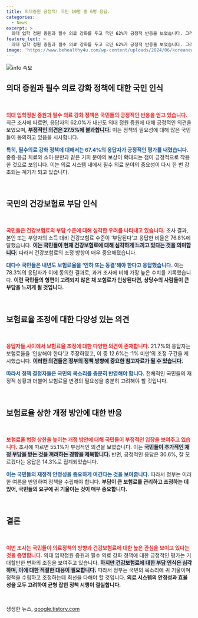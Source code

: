 ```yaml
---
title: 의대증원 긍정적! 국민 10명 중 6명 응답.
categories:
  - News
excerpt: >
  의대 입학 정원 증원과 필수 의료 강화를 두고 국민 62%가 긍정적 반응을 보였습니다. 그러나 건강보험료에 대한 부담감은 여전하며, 응답자의 78%는 보험료 인하 또는 동결을 원하고 있습니다.
feature_text: >
  의대 입학 정원 증원과 필수 의료 강화를 두고 국민 62%가 긍정적 반응을 보였습니다. 그러나 건강보험료에 대한 부담감은 여전하며, 응답자의 78%는 보험료 인하 또는 동결을 원하고 있습니다.
image: 'https://www.behealthy4u.com/wp-content/uploads/2024/06/koreanews.jpg'
---
```


<p><img src="https://www.behealthy4u.com/wp-content/uploads/2024/06/koreanews.jpg" alt="info 속보" /></p>

<h2 data-ke-size="size26">의대 증원과 필수 의료 강화 정책에 대한 국민 인식</h2>

<p data-ke-size="size16">&nbsp;</p>

<p><b><span style="color: #ee2323;">의대 입학정원 증원과 필수 의료 강화 정책은 국민들의 긍정적인 반응을 얻고 있습니다.</span></b> 최근 조사에 따르면, 응답자의 62.0%가 내년도 의대 정원 증원에 대해 긍정적인 의견을 보였으며, <b><span style="background-color: #21538527;">부정적인 의견은 27.5%에 불과합니다.</span></b> 이는 정책의 필요성에 대해 많은 국민들이 동의하고 있음을 시사합니다. </p>

<p><b><span style="color: #1a5490;">특히, 필수의료 강화 정책에 대해서는 67.4%의 응답자가 긍정적인 평가를 내렸습니다.</span></b> 중증·응급 치료와 소아·분만과 같은 기피 분야의 보상이 확대되는 점이 긍정적으로 작용한 것으로 보입니다. 이는 의료 시스템 내에서 필수 의료 분야의 중요성이 다시 한 번 강조되는 계기가 되고 있습니다.</p>

<p data-ke-size="size16">&nbsp;</p>

<h2 data-ke-size="size26">국민의 건강보험료 부담 인식</h2>

<p data-ke-size="size16">&nbsp;</p>

<p><b><span style="color: #ee2323;">국민들은 건강보험료의 부담 수준에 대해 심각한 우려를 나타내고 있습니다.</span></b> 조사 결과, 본인 또는 부양자의 소득 대비 건강보험료 수준이 ‘부담된다’고 응답한 비율은 76.8%에 달했습니다. <b><span style="background-color: #21538527;">이는 국민들이 현재 건강보험료에 대해 심각하게 느끼고 있다는 것을 의미합니다.</span></b> 따라서 건강보험료의 조정 방향이 매우 중요해졌습니다.</p>

<p><b><span style="color: #1a5490;">대다수 국민들은 내년도 보험료율을 ‘인하 또는 동결’해야 한다고 응답했습니다.</span></b> 이는 78.3%의 응답자가 이에 동의한 결과로, 과거 조사에 비해 가장 높은 수치를 기록했습니다. <b>이런 국민들의 형편이 고려되지 않은 채 보험료가 인상된다면, 상당수의 사람들이 큰 부담을 느끼게 될 것입니다.</b></p>

<p data-ke-size="size16">&nbsp;</p>

<h2 data-ke-size="size26">보험료율 조정에 대한 다양성 있는 의견</h2>

<p data-ke-size="size16">&nbsp;</p>

<p><b><span style="color: #ee2323;">응답자들 사이에서 보험료율 조정에 대한 다양한 의견이 존재합니다.</span></b> 21.7%의 응답자는 보험료율을 ‘인상해야 한다’고 주장하였고, 이 중 12.6%는 ‘1% 미만’의 조정 구간을 제시했습니다. <b><span style="background-color: #21538527;">이러한 의견들은 정부의 정책 방향에 중요한 참고자료가 될 수 있습니다.</span></b></p>

<p><b><span style="color: #1a5490;">따라서 정책 결정자들은 국민의 목소리를 충분히 반영해야 합니다.</span></b> 전체적인 국민들의 재정적 상황과 더불어 보험료율 변경의 필요성을 충분히 고려해야 할 것입니다.</p>

<p data-ke-size="size16">&nbsp;</p>

<h2 data-ke-size="size26">보험료율 상한 개정 방안에 대한 반응</h2>

<p data-ke-size="size16">&nbsp;</p>

<p><b><span style="color: #ee2323;">보험료율 법정 상한을 높이는 개정 방안에 대해 국민들이 부정적인 입장을 보여주고 있습니다.</span></b> 조사에 따르면 55.1%가 부정적인 의견을 보였습니다. 이는 <b><span style="background-color: #21538527;">국민들이 추가적인 재정 부담을 받는 것을 꺼려하는 경향을 제목합니다.</span></b> 반면, 긍정적인 응답은 30.6%, 잘 모르겠다는 응답은 14.3%로 집계되었습니다.</p>

<p><b><span style="color: #1a5490;">이는 국민들의 재정적 안정성을 중요하게 여긴다는 것을 보여줍니다.</span></b> 따라서 정부는 이러한 여론을 반영하여 정책을 수립해야 합니다. <b>부담이 큰 보험료를 관리하고 조정하는 데 있어, 국민들의 요구에 귀 기울이는 것이 매우 중요합니다.</b></p>

<p data-ke-size="size16">&nbsp;</p>

<h2 data-ke-size="size26">결론</h2>

<p data-ke-size="size16">&nbsp;</p>

<p><b><span style="color: #ee2323;">이번 조사는 국민들이 의료정책의 방향과 건강보험료에 대한 높은 관심을 보이고 있다는 것을 증명합니다.</span></b> 의대 입학정원 증원과 필수 의료 강화 정책에 대한 긍정적인 평가는 기대할만한 변화의 조짐을 보여주고 있습니다. <b><span style="background-color: #21538527;">하지만 건강보험료에 대한 부담 인식은 심각하며, 이에 대한 적절한 대응이 필요합니다.</span></b> 따라서 정부는 국민의 목소리에 귀 기울이며 정책을 수립하고 조정하는데 최선을 다해야 할 것입니다. <b>의료 시스템의 안정성과 효율성을 모두 고려하여 균형 잡힌 정책 시행이 절실합니다.</b></p>

<p data-ke-size="size16">&nbsp;</p>
생생한 뉴스, <a href="https://qoogle.tistory.com" rel="dofollow">qoogle.tistory.com</a>


